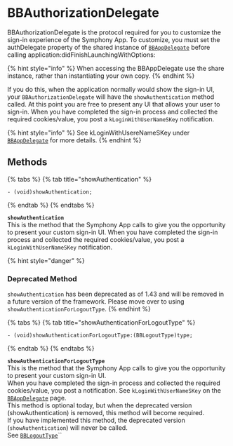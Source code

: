 # BBAuthorizationDelegate

BBAuthorizationDelegate is the protocol required for you to customize the sign-in experience of the Symphony App. To customize, you must set the authDelegate property of the shared instance of [`BBAppDelegate`](bbappdelegate.md) before calling application:didFinishLaunchingWithOptions:

{% hint style="info" %}
When accessing the BBAppDelegate use the share instance, rather than instantiating your own copy. &#x20;
{% endhint %}

If you do this, when the application normally would show the sign-in UI, your `BBAuthorizationDelegate` will have the `showAuthentication` method called. At this point you are free to present any UI that allows your user to sign-in. When you have completed the sign-in process and collected the required cookies/value, you post a `kLoginWithUserNameSKey` notification.

{% hint style="info" %}
See kLoginWithUsereNameSKey under [`BBAppDelegate`](bbappdelegate.md) for more details. &#x20;
{% endhint %}

## Methods

{% tabs %}
{% tab title="showAuthentication" %}
```aspnet
- (void)showAuthentication;
```
{% endtab %}
{% endtabs %}

**`showAuthentication`**\
This is the method that the Symphony App calls to give you the opportunity to present your custom sign-in UI. When you have completed the sign-in process and collected the required cookies/value, you post a `kLoginWithUserNameSKey` notification.

{% hint style="danger" %}
### Deprecated Method

`showAuthentication` has been deprecated as of 1.43 and will be removed in a future version of the framework.  Please move over to using `showAuthenticationForLogoutType`.
{% endhint %}

{% tabs %}
{% tab title="showAuthenticationForLogoutType" %}
```
- (void)showAuthenticationForLogoutType:(BBLogoutType)type;
```
{% endtab %}
{% endtabs %}

**`showAuthenticationForLogoutType`**\
This is the method that the Symphony App calls to give you the opportunity to present your custom sign-in UI.\
When you have completed the sign-in process and collected the required cookies/value, you post a notification. See `kLoginWithUserNameSKey` on the [`BBAppDelegate`](bbappdelegate.md) page.\
This method is optional today, but when the deprecated version (showAuthentication) is removed, this method will become required.\
If you have implemented this method, the deprecated version (`showAuthentication`) will never be called.\
See [`BBLogoutType`](../enumerations/bblogouttype.md)``
